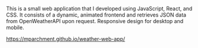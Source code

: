 This is a small web application that I developed using JavaScript, React, and CSS. It consists of a dynamic, animated frontend and retrieves JSON data from OpenWeatherAPI upon request. Responsive design for desktop and mobile.

https://mparchment.github.io/weather-web-app/
